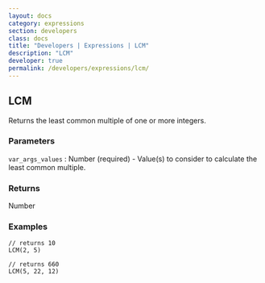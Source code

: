```yaml
---
layout: docs
category: expressions
section: developers
class: docs
title: "Developers | Expressions | LCM"
description: "LCM"
developer: true
permalink: /developers/expressions/lcm/
---
```


## LCM

Returns the least common multiple of one or more integers.

### Parameters
`var_args_values` : Number (required) - Value(s) to consider to calculate the least common multiple.

### Returns
Number

### Examples
```
// returns 10
LCM(2, 5)
```

```
// returns 660
LCM(5, 22, 12)
```